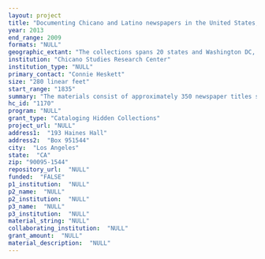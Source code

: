 ```yaml
--- 
layout: project 
title: "Documenting Chicano and Latino newspapers in the United States, 1835-1989"
year: 2013
end_range: 2009
formats: "NULL"
geographic_extant: "The collections spans 20 states and Washington DC, with the bulk from California, New Mexico, and Texas."
institution: "Chicano Studies Research Center"
institution_type: "NULL"
primary_contact: "Connie Heskett"
size: "280 linear feet"
start_range: "1835"
summary: "The materials consist of approximately 350 newspaper titles serving Latino communities from across the US covering the period from 1835 to 1989. These titles start with La Cronica: The Voice of Northern New Mexico (bilingual with issues up to 1915) and end with community-based weeklies and student newspapers prior to the 1990s when digital technologies and the internet began ensuring greater preservation and access. The bulk of the collection dates to 1960-1979. While only two-thirds of the titles have been inventoried, the geographic scope already includes 20 states (titles in parentheses): Arizona (3), California (78), Colorado (9), Connecticut (1), Florida (1), Hawaii (1), Illinois (4), Indiana (5), Iowa (1), Kansas (3), Massachusetts (1), Michigan (3), Missouri (3), New Mexico (44), New York (8), Oregon (3), Pennsylvania (1), Texas (60), Washington (1), Wisconsin (2), and Washington DC (3). The geographic core of the materials is in California, New Mexico, and Texas. The bulk of the newspaper titles address a Mexican American or Chicano readership (276 linear feet), however the materials include titles focused on Puerto Rican, Central American, and pan-Latino communities in the US (4 linear feet). This collection includes a significant number of titles that are not available on microfilm (238 titles or 68%). Only 33% of the titles (115) are available on paper at other collections. We estimate that at least half the collection consists of only available copies."
hc_id: "1170"
program: "NULL"
grant_type: "Cataloging Hidden Collections"
project_url: "NULL"
address1:  "193 Haines Hall"
address2:  "Box 951544"
city:  "Los Angeles"
state:  "CA"
zip: "90095-1544"
repository_url:  "NULL"
funded:  "FALSE"
p1_institution:  "NULL"
p2_name:  "NULL"
p2_institution:  "NULL"
p3_name:  "NULL"
p3_institution:  "NULL"
material_string: "NULL"
collaborating_institution:  "NULL"
grant_amount:  "NULL"
material_description:  "NULL"
---
```

